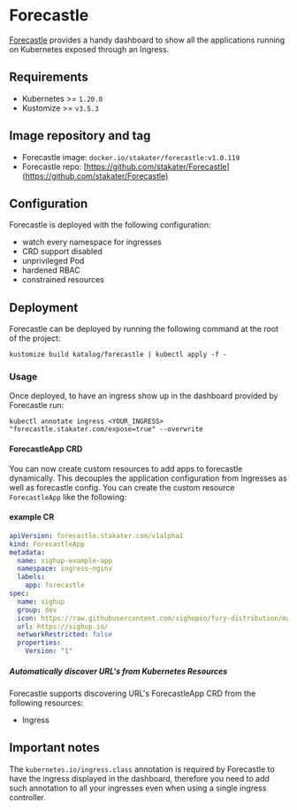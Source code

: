 # Forecastle

<!-- <KFD-DOCS> -->

[Forecastle][forecastle-page] provides a handy dashboard to show all the applications running on Kubernetes exposed through an Ingress.

## Requirements

- Kubernetes >= `1.20.0`
- Kustomize >= `v3.5.3`

## Image repository and tag

- Forecastle image: `docker.io/stakater/forecastle:v1.0.119`
- Forecastle repo: [https://github.com/stakater/Forecastle](https://github.com/stakater/Forecastle)

## Configuration

Forecastle is deployed with the following configuration:

- watch every namespace for ingresses
- CRD support disabled
- unprivileged Pod
- hardened RBAC
- constrained resources

## Deployment

Forecastle can be deployed by running the following command at the root of the project:

```shell
kustomize build katalog/forecastle | kubectl apply -f -
```

### Usage

Once deployed, to have an ingress show up in the dashboard provided by Forecastle run:

```shell
kubectl annotate ingress <YOUR_INGRESS> "forecastle.stakater.com/expose=true" --overwrite
```
#### ForecastleApp CRD

You can now create custom resources to add apps to forecastle dynamically. This decouples the application configuration from Ingresses as well as forecastle config. You can create the custom resource `ForecastleApp` like the following:

#### example CR

```yaml
apiVersion: forecastle.stakater.com/v1alpha1
kind: ForecastleApp
metadata:
  name: sighup-example-app
  namespace: ingress-nginx
  labels:
    app: forecastle
spec:
  name: sighup
  group: dev
  icon: https://raw.githubusercontent.com/sighupio/fury-distribution/main/docs/assets/fury-epta-white.png
  url: https://sighup.io/
  networkRestricted: false
  properties:
    Version: "1"
```

##### Automatically discover URL's from Kubernetes Resources

Forecastle supports discovering URL's ForecastleApp CRD from the following resources:
- Ingress

## Important notes

The `kubernetes.io/ingress.class` annotation is required by Forecastle to have the ingress displayed in the dashboard, therefore you need to add such annotation to all your ingresses even when using a single ingress controller.

<!-- Links -->
[forecastle-page]: https://github.com/stakater/Forecastle

<!-- </KFD-DOCS> -->
